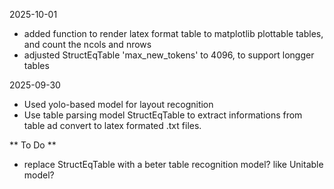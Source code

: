2025-10-01
- added function to render latex format table to matplotlib plottable tables, and count the ncols and nrows
- adjusted StructEqTable 'max_new_tokens' to 4096, to support longger tables

2025-09-30
- Used yolo-based model for layout recognition
- Use table parsing model StructEqTable to extract informations from table ad convert to latex formated .txt files.

** To Do **
- replace StructEqTable with a beter table recognition model? like Unitable model?